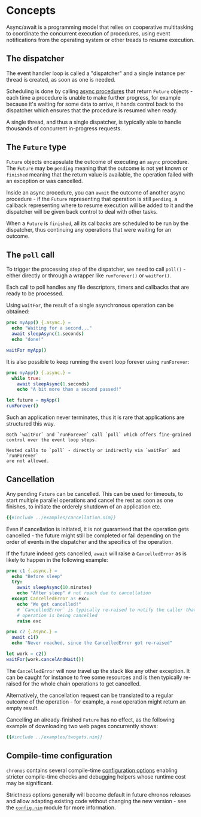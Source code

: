 # Concepts

Async/await is a programming model that relies on cooperative multitasking to
coordinate the concurrent execution of procedures, using event notifications
from the operating system or other treads to resume execution.

<!-- toc -->

## The dispatcher

The event handler loop is called a "dispatcher" and a single instance per
thread is created, as soon as one is needed.

Scheduling is done by calling [async procedures](./async_procs.md) that return
`Future` objects - each time a procedure is unable to make further
progress, for example because it's waiting for some data to arrive, it hands
control back to the dispatcher which ensures that the procedure is resumed when
ready.

A single thread, and thus a single dispatcher, is typically able to handle
thousands of concurrent in-progress requests.

## The `Future` type

`Future` objects encapsulate the outcome of executing an `async` procedure. The
`Future` may be `pending` meaning that the outcome is not yet known or
`finished` meaning that the return value is available, the operation failed
with an exception or was cancelled.

Inside an async procedure, you can `await` the outcome of another async
procedure - if the `Future` representing that operation is still `pending`, a
callback representing where to resume execution will be added to it and the
dispatcher will be given back control to deal with other tasks.

When a `Future` is `finished`, all its callbacks are scheduled to be run by
the dispatcher, thus continuing any operations that were waiting for an outcome.

## The `poll` call

To trigger the processing step of the dispatcher, we need to call `poll()` -
either directly or through a wrapper like `runForever()` or `waitFor()`.

Each call to poll handles any file descriptors, timers and callbacks that are
ready to be processed.

Using `waitFor`, the result of a single asynchronous operation can be obtained:

```nim
proc myApp() {.async.} =
  echo "Waiting for a second..."
  await sleepAsync(1.seconds)
  echo "done!"

waitFor myApp()
```

It is also possible to keep running the event loop forever using `runForever`:

```nim
proc myApp() {.async.} =
  while true:
    await sleepAsync(1.seconds)
    echo "A bit more than a second passed!"

let future = myApp()
runForever()
```

Such an application never terminates, thus it is rare that applications are
structured this way.

```admonish warning
Both `waitFor` and `runForever` call `poll` which offers fine-grained
control over the event loop steps.

Nested calls to `poll` - directly or indirectly via `waitFor` and `runForever`
are not allowed.
```

## Cancellation

Any pending `Future` can be cancelled. This can be used for timeouts, to start
multiple parallel operations and cancel the rest as soon as one finishes,
to initiate the orderely shutdown of an application etc.

```nim
{{#include ../examples/cancellation.nim}}
```

Even if cancellation is initiated, it is not guaranteed that the operation gets
cancelled - the future might still be completed or fail depending on the
order of events in the dispatcher and the specifics of the operation.

If the future indeed gets cancelled, `await` will raise a
`CancelledError` as is likely to happen in the following example:

```nim
proc c1 {.async.} =
  echo "Before sleep"
  try:
    await sleepAsync(10.minutes)
    echo "After sleep" # not reach due to cancellation
  except CancelledError as exc:
    echo "We got cancelled!"
    # `CancelledError` is typically re-raised to notify the caller that the
    # operation is being cancelled
    raise exc

proc c2 {.async.} =
  await c1()
  echo "Never reached, since the CancelledError got re-raised"

let work = c2()
waitFor(work.cancelAndWait())
```

The `CancelledError` will now travel up the stack like any other exception.
It can be caught for instance to free some resources and is then typically
re-raised for the whole chain operations to get cancelled.

Alternatively, the cancellation request can be translated to a regular outcome of the operation - for example, a `read` operation might return an empty result.

Cancelling an already-finished `Future` has no effect, as the following example
of downloading two web pages concurrently shows:

```nim
{{#include ../examples/twogets.nim}}
```

## Compile-time configuration

`chronos` contains several compile-time [configuration options](./chronos/config.nim) enabling stricter compile-time checks and debugging helpers whose runtime cost may be significant.

Strictness options generally will become default in future chronos releases and allow adapting existing code without changing the new version - see the [`config.nim`](./chronos/config.nim) module for more information.
